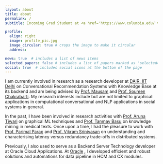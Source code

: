 ```yaml
---
layout: about
title: about
permalink: /
subtitle: Incoming Grad Student at <a href='https://www.columbia.edu/'>Columbia University</a>

profile:
  align: right
  image: profile_pic.jpg
  image_circular: true # crops the image to make it circular
  address:

news: true  # includes a list of news items
selected_papers: false # includes a list of papers marked as "selected={true}"
social: true  # includes social icons at the bottom of the page
---
```




I am currently involved in research as a research developer at <a href='https://github.com/dair-iitd'>DAIR, IIT Delhi</a> on Conversational Recommendation Systems with Knowledge Base at its backend and am being advised by [Prof. Mausam](https://www.cse.iitd.ac.in/~mausam/index.html) and [Prof. Soumen Chakrabarti](https://www.cse.iitb.ac.in/~soumen/). My research interests include but are not limited to graphical applications in computational conversational and NLP applications in social systems in general.



In the past, I have been involved in research activities with [Prof. Aruna Tiwari](https://iiti.ac.in/people/~artiwari/) on graphical ML techniques and [Prof. Tanmay Basu](https://sites.google.com/view/tanmaybasu/) on knowledge mining in medical texts. Once upon a time, I had the pleasure to work with [Prof. Parimal Parag](https://ece.iisc.ac.in/~parimal/) and [Prof. Vikram Srinivasan](https://eecs.iisc.ac.in/people/vikram-srinivasan/) on understanding and characterising latency versus redundancy trade-offs in distributed systems.

Previously, I also used to serve as a Backend Server Technology developer at Oracle Cloud Applications. At [Oracle](https://oracle.com) , I developed efficient and robust solutions and automations for data pipeline in HCM and CX modules.


